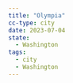 ```yaml
---
title: "Olympia"
cc-type: city
date: 2023-07-04
state:
  - Washington
tags:
  - city
  - Washington
---
```

